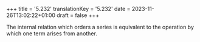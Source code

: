 +++
title = '5.232'
translationKey = '5.232'
date = 2023-11-26T13:02:22+01:00
draft = false
+++

The internal relation which orders a series is equivalent to the operation by which one term arises from another.
